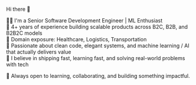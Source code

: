 Hi there 👋  

👨‍💻 I'm a Senior Software Development Engineer | ML Enthusiast  
🔹 4+ years of experience building scalable products across B2C, B2B, and B2B2C models  
🔹 Domain exposure: Healthcare, Logistics, Transportation  
🔹 Passionate about clean code, elegant systems, and machine learning / AI that actually delivers value  
🔹 I believe in shipping fast, learning fast, and solving real-world problems with tech  

🚀 Always open to learning, collaborating, and building something impactful.
